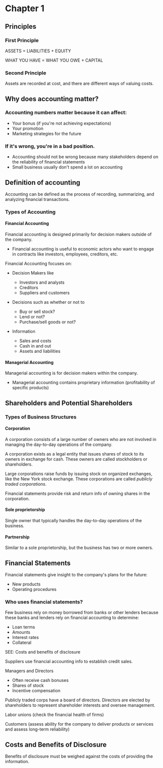 # Chapter 1

## Principles

### First Principle

ASSETS = LIABILITIES + EQUITY

WHAT YOU HAVE = WHAT YOU OWE + CAPITAL

### Second Principle

Assets are recorded at cost, and there are different ways of valuing costs.

## Why does accounting matter?

### Accounting numbers matter because it can affect:
- Your bonus (if you're not achieving expectations)
- Your promotion
- Marketing strategies for the future

### If it's wrong, you're in a bad position.
- Accounting should not be wrong because many stakeholders depend on the reliability of financial statements
- Small business usually don't spend a lot on accounting

## Definition of accounting

Accounting can be defined as the process of recording, summarizing, and analyzing financial transactions.

### Types of Accounting

#### Financial Accounting

Financial accounting is designed primarily for decision makers outside of the company.

- Financial accounting is useful to economic actors who want to engage in contracts like investors, employees, creditors, etc.

Financial Accounting focuses on:

- Decision Makers like
  - Investors and analysts
  - Creditors
  - Suppliers and customers

- Decisions such as whether or not to
  - Buy or sell stock?
  - Lend or not?
  - Purchase/sell goods or not?

- Information
  - Sales and costs
  - Cash in and out
  - Assets and liabilities

#### Managerial Accounting

Managerial accounting is for decision makers within the company.

- Managerial accounting contains proprietary information (profitability of specific products)

## Shareholders and Potential Shareholders

### Types of Business Structures

#### Corporation

A corporation consists of a large number of owners who are not involved in managing the day-to-day operations of the company.

A corporation exists as a legal entity that issues shares of stock to its owners in exchange for cash. These owners are called stockholders or shareholders.

Large corporations raise funds by issuing stock on organized exchanges, like the New York stock exchange. These corporations are called *publicly traded corporations*.

Financial statements provide risk and return info of owning shares in the corporation.

#### Sole proprietorship

Single owner that typically handles the day-to-day operations of the business.

#### Partnership

Similar to a sole proprietorship, but the business has two or more owners.

## Financial Statements

Financial statements give insight to the company's plans for the future:

- New products
- Operating procedures

### Who uses financial statements?

Few business rely on money borrowed from banks or other lenders because these banks and lenders rely on financial accounting to determine:

- Loan terms
- Amounts
- Interest rates
- Collateral

SEE: Costs and benefits of disclosure

Suppliers use financial accounting info to establish credit sales.

Managers and Directors

- Often receive cash bonuses
-  Shares of stock
-  Incentive compensation

Publicly traded corps have a board of directors. Directors are elected by shareholders to represent shareholder interests and oversee management.

Labor unions (check the financial health of firms)

Customers (assess ability for the company to deliver products or services and assess long-term reliability)

## Costs and Benefits of Disclosure

Benefits of disclosure must be weighed against the costs of providing the information.